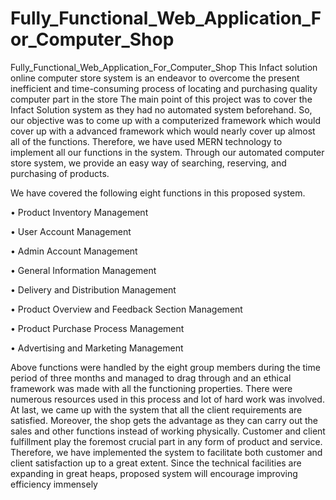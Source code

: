 # Fully_Functional_Web_Application_For_Computer_Shop

Fully_Functional_Web_Application_For_Computer_Shop
This Infact solution online computer store system is an endeavor to overcome the present inefficient and time-consuming process of locating and purchasing quality computer part in the store The main point of this project was to cover the Infact Solution system as they had no automated system beforehand. So, our objective was to come up with a computerized framework which would cover up with a advanced framework which would nearly cover up almost all of the functions. Therefore, we have used MERN technology to implement all our functions in the system. Through our automated computer store system, we provide an easy way of searching, reserving, and purchasing of products.

We have covered the following eight functions in this proposed system.

• Product Inventory Management

• User Account Management

• Admin Account Management

• General Information Management

• Delivery and Distribution Management

• Product Overview and Feedback Section Management

• Product Purchase Process Management

• Advertising and Marketing Management

Above functions were handled by the eight group members during the time period of three months and managed to drag through and an ethical framework was made with all the functioning properties. There were numerous resources used in this process and lot of hard work was involved. At last, we came up with the system that all the client requirements are satisfied. Moreover, the shop gets the advantage as they can carry out the sales and other functions instead of working physically. Customer and client fulfillment play the foremost crucial part in any form of product and service. Therefore, we have implemented the system to facilitate both customer and client satisfaction up to a great extent. Since the technical facilities are expanding in great heaps, proposed system will encourage improving efficiency immensely
